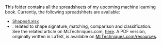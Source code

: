 
This folder contains all the spreadsheets of my upcoming machine learning book. Currently, the following spreadshhets are available:
<ul>
  <li><a href="https://github.com/VincentGranville/Machine-Learning/blob/main/Spreadsheets/shapes4.xlsx">Shapes4.xlsx</a><li>: related to shape signature, matching, comparison and classification. See the related article on MLTechniques.com, <a href="https://mltechniques.com/2022/04/20/computer-vision-shape-classification-via-explainable-ai/">here</a>. A PDF version, originally written in LaTeX, is available on <a href="https://mltechniques.com/resources/">MLTechniques.com/resources</a>.
</ul>
